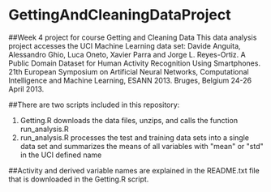 # GettingAndCleaningDataProject
##Week 4 project for course Getting and Cleaning Data
  This data analysis project accesses the UCI Machine Learning data set:
  Davide Anguita, Alessandro Ghio, Luca Oneto, Xavier Parra and Jorge L. Reyes-Ortiz. A Public Domain Dataset for Human Activity Recognition Using Smartphones. 21th European Symposium on Artificial Neural Networks, Computational Intelligence and Machine Learning, ESANN 2013. Bruges, Belgium 24-26 April 2013.

##There are two scripts included in this repository:
  1. Getting.R  downloads the data files, unzips, and calls
      the function run_analysis.R
  2. run_analysis.R  processes the test and training data sets
      into a single data set and summarizes the means of all 
      variables with "mean" or "std" in the UCI defined name

##Activity and derived variable names are explained in the README.txt file that is downloaded 
  in the Getting.R script.
